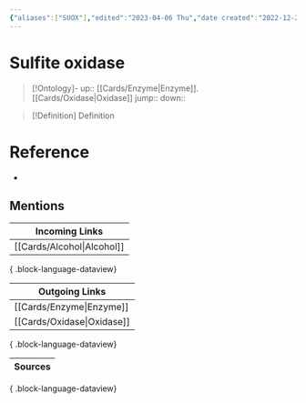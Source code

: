 ```yaml
---
{"aliases":["SUOX"],"edited":"2023-04-06 Thu","date created":"2022-12-21 Wed","dg-publish":true,"permalink":"/cards/sulfite-oxidase/","dgPassFrontmatter":true}
---
```


# Sulfite oxidase

> [!Ontology]-
> up:: [[Cards/Enzyme\|Enzyme]]. [[Cards/Oxidase\|Oxidase]]
> jump::
> down:: 

> [!Definition] Definition

# Reference

- 

## Mentions

| Incoming Links                |
| ----------------------------- |
| [[Cards/Alcohol\|Alcohol]] |

{ .block-language-dataview}

| Outgoing Links                |
| ----------------------------- |
| [[Cards/Enzyme\|Enzyme]]   |
| [[Cards/Oxidase\|Oxidase]] |

{ .block-language-dataview}

| Sources |
| ------- |

{ .block-language-dataview}